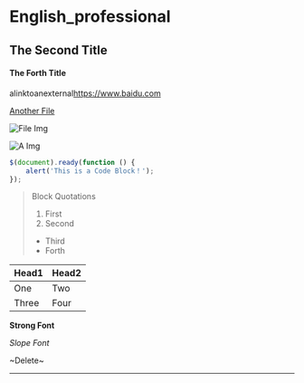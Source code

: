# English_professional
## The Second Title
#### The Forth Title
alinktoanexternal<https://www.baidu.com>

[Another File](./REBACK.md)

![File Img](./jlu.jpg)

![A Img](https://image.baidu.com/search/detail?ct=503316480&z=0&ipn=d&word=黄景瑜&step_word=&hs=0&pn=5&spn=0&di=31900&pi=0&rn=1&tn=baiduimagedetail&is=0%2C0&istype=0&ie=utf-8&oe=utf-8&in=&cl=2&lm=-1&st=undefined&cs=3032127250%2C284103418&os=2029199712%2C613423785&simid=4146297096%2C777243554&adpicid=0&lpn=0&ln=1699&fr=&fmq=1619484134996_R&fm=&ic=undefined&s=undefined&hd=undefined&latest=undefined&copyright=undefined&se=&sme=&tab=0&width=undefined&height=undefined&face=undefined&ist=&jit=&cg=&bdtype=0&oriquery=&objurl=https%3A%2F%2Fgimg2.baidu.com%2Fimage_search%2Fsrc%3Dhttp%3A%2F%2Fn.sinaimg.cn%2Fsinacn21%2F266%2Fw1600h1066%2F20180412%2F94c7-fytnfyp3512913.jpg%26refer%3Dhttp%3A%2F%2Fn.sinaimg.cn%26app%3D2002%26size%3Df9999%2C10000%26q%3Da80%26n%3D0%26g%3D0n%26fmt%3Djpeg%3Fsec%3D1622076144%26t%3D97d2f9e017e0c9a1e47ee70f2100355d&fromurl=ippr_z2C%24qAzdH3FAzdH3Fh_z%26e3Bftgw_z%26e3Bv54_z%26e3BvgAzdH3Fw6ptvsj_cl98mn9ld9_8mddmd0mvaa8aac6az_z%26e3Bip4s&gsm=6&rpstart=0&rpnum=0&islist=&querylist=&force=undefined)

```javascript
$(document).ready(function () {
    alert('This is a Code Block！');
});
```
> Block Quotations
> 1. First
> 2. Second
> +  Third
> +  Forth

|  Head1   | Head2 |
|  ----  | ----  |
| One  | Two |
| Three  | Four |

**Strong Font**

*Slope Font*

~Delete~

***
